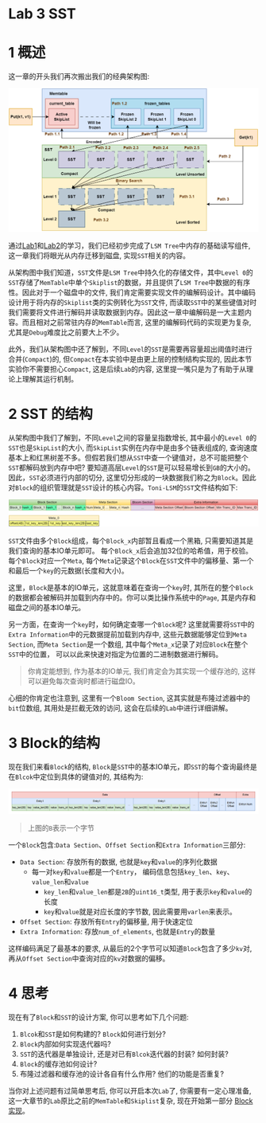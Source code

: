 # Lab 3 SST
# 1 概述
这一章的开头我们再次搬出我们的经典架构图:

![Fig 1](../images/intro/toni-lsm-arch.drawio.png)

通过[Lab1](../lab1/lab1-skiplist.md)和[Lab2](../lab2/lab2-memtable.md)的学习，我们已经初步完成了`LSM Tree`中内存的基础读写组件, 这一章我们将眼光从内存迁移到磁盘, 实现`SST`相关的内容。

从架构图中我们知道，`SST`文件是`LSM Tree`中持久化的存储文件，其中`Level 0`的`SST`存储了`MemTable`中单个`Skiplist`的数据，并且提供了`LSM Tree`中数据的有序性。因此对于一个磁盘中的文件, 我们肯定需要实现文件的编解码设计。其中编码设计用于将内存的`Skiplist`类的实例转化为`SST`文件, 而读取`SST`中的某些键值对时我们需要将文件进行解码并读取数据到内存。因此这一章中编解码是一大主题内容。而且相对之前常驻内存的`MemTable`而言, 这里的编解码代码的实现更为复杂, 尤其是`Debug`难度比之前要大上不少。

此外，我们从架构图中还了解到，不同`Level`的`SST`是需要再容量超出阈值时进行合并(`Compact`)的, 但`Compact`在本实验中是由更上层的控制结构实现的, 因此本节实验你不需要担心`Compact`, 这是后续`Lab`的内容, 这里提一嘴只是为了有助于从理论上理解其运行机制。

# 2 SST 的结构
从架构图中我们了解到，不同`Level`之间的容量呈指数增长, 其中最小的`Level 0`的`SST`也是`SkipList`的大小, 而`SkipList`实例在内存中是由多个链表组成的, 查询速度基本上和红黑树差不多。但假若我们想从`SST`中查一个键值对，总不可能把整个`SST`都解码放到内存中吧? 要知道高层`Level`的`SST`是可以轻易增长到`GB`的大小的。因此，`SST`必须进行内部的切分, 这里切分形成的一块数据我们称之为`Block`。因此对`Block`的组织管理就是`SST`设计的核心内容。`Toni-LSM`的`SST`文件结构如下:

![SST-Arch](../images/lab3/SST.drawio.png)

`SST`文件由多个`Block`组成，每个`Block_x`内部暂且看成一个黑箱, 只需要知道其是我们查询的基本IO单元即可。 每个`Block_x`后会追加32位的哈希值，用于校验。每个`Block`对应一个`Meta`, 每个`Meta`记录这个`Block`在`SST`文件中的偏移量、第一个和最后一个`key`的元数据(长度和大小)。

这里，`Block`是基本的IO单元，这就意味着在查询一个`key`时, 其所在的整个`Block`的数据都会被解码并加载到内存中的。你可以类比操作系统中的`Page`, 其是内存和磁盘之间的基本IO单元。

另一方面，在查询一个`key`时，如何确定查哪一个`Block`呢? 这里就需要将`SST`中的`Extra Information`中的元数据提前加载到内存中, 这些元数据能够定位到`Meta Section`, 而`Meta Section`是一个数组, 其中每个`Meta_x`记录了对应`Block`在整个`SST`中的位置， 可以以此来快速对指定为位置的二进制数据进行解码。

> 你肯定能想到, 作为基本的IO单元, 我们肯定会为其实现一个缓存池的, 这样可以避免每次查询时都进行磁盘IO。

心细的你肯定也注意到, 这里有一个`Bloom Section`, 这其实就是布隆过滤器中的`bit`位数组, 其用处是拦截无效的访问, 这会在后续的`Lab`中进行详细讲解。

# 3 Block的结构
现在我们来看`Block`的结构, `Block`是`SST`中的基本IO单元，即`SST`的每个查询最终是在`Blcok`中定位到具体的键值对的, 其结构为:

![Block](../images/lab3/Block.png)

> 上图的`B`表示一个字节

一个`Block`包含:`Data Section`、`Offset Section`和`Extra Information`三部分:
- `Data Section`: 存放所有的数据, 也就是`key`和`value`的序列化数据
  - 每一对`key`和`value`都是一个`Entry`， 编码信息包括`key_len`、`key`、`value_len`和`value`
    - `key_len`和`value_len`都是`2B`的`uint16_t`类型, 用于表示`key`和`value`的长度
    - `key`和`value`就是对应长度的字节数, 因此需要用`varlen`来表示。
- `Offset Section`: 存放所有`Entry`的偏移量, 用于快速定位
- `Extra Information`: 存放`num_of_elements`, 也就是`Entry`的数量

这样编码满足了最基本的要求, 从最后的2个字节可以知道`Block`包含了多少`kv`对, 再从`Offset Section`中查询对应的`kv`对数据的偏移。

# 4 思考
现在有了`Block`和`SST`的设计方案, 你可以思考如下几个问题:

1. `Blcok`和`SST`是如何构建的? `Block`如何进行划分?
2. `Block`内部如何实现迭代器吗? 
3. `SST`的迭代器是单独设计, 还是对已有`Blcok`迭代器的封装? 如何封装?
4. `Block`的缓存池如何设计?
5. 布隆过滤器和缓存池的设计各自有什么作用? 他们的功能是否重复?

当你对上述问题有过简单思考后, 你可以开启本次`Lab`了, 你需要有一定心理准备, 这一大章节的`Lab`原比之前的`MemTable`和`Skiplist`复杂, 现在开始第一部分 [Block 实现](./lab3.1-Block.md)。